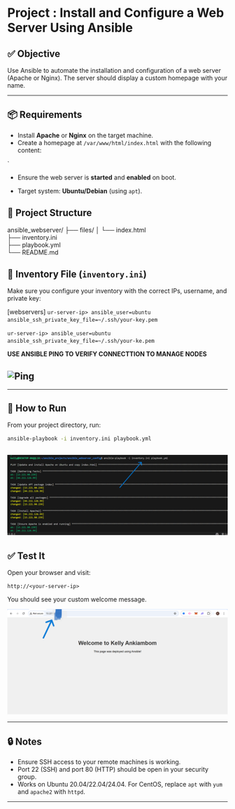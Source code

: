 # Project : Install and Configure a Web Server Using Ansible

## ✅ Objective

Use Ansible to automate the installation and configuration of a web server (Apache or Nginx). The server should display a custom homepage with your name.

---

## 📦 Requirements

- Install **Apache** or **Nginx** on the target machine.
- Create a homepage at `/var/www/html/index.html` with the following content:

`

- Ensure the web server is **started** and **enabled** on boot.

- Target system: **Ubuntu/Debian** (using `apt`).



## 📁 Project Structure



ansible\_webserver/
├── files/
│   └── index.html            
├── inventory.ini            
├── playbook.yml              
└── README.md                 


## 🧾 Inventory File (`inventory.ini`)

Make sure you configure your inventory with the correct IPs, username, and private key:


[webservers]
```ur-server-ip> ansible_user=ubuntu ansible_ssh_private_key_file=~/.ssh/your-key.pem```

```ur-server-ip> ansible_user=ubuntu ansible_ssh_private_key_file=~/.ssh/your-ke.pem```

**USE ANSIBLE PING TO VERIFY CONNECTTION TO MANAGE NODES**

![Ping](images/Screenshot%20(161).png)
---


---

## 🚀 How to Run

From your project directory, run:

```bash
ansible-playbook -i inventory.ini playbook.yml
```

![DISPLAY](images/Screenshot%20(162).png)
---

## ✅ Test It

Open your browser and visit:

```
http://<your-server-ip>
```

You should see your custom welcome message.

![HOMEPAGE](images/Screenshot%20(160).png)

---

## 🔒 Notes

* Ensure SSH access to your remote machines is working.
* Port 22 (SSH) and port 80 (HTTP) should be open in your security group.
* Works on Ubuntu 20.04/22.04/24.04. For CentOS, replace `apt` with `yum` and `apache2` with `httpd`.

---

